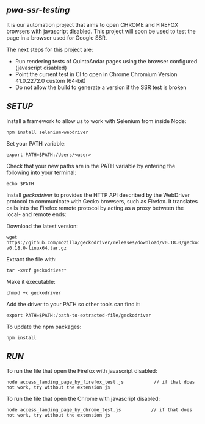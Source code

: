 ## *pwa-ssr-testing*


It is our automation project that aims to open CHROME and FIREFOX browsers with javascript disabled.
This project will soon be used to test the page in a browser used for Google SSR.

The next steps for this project are:
* Run rendering tests of QuintoAndar pages using the browser configured (javascript disabled)
* Point the current test in CI to open in Chrome Chromium Version 41.0.2272.0 custom (64-bit)
* Do not allow the build to generate a version if the SSR test is broken

## *SETUP*

Install a framework to allow us to work with Selenium from inside Node:
```shell
npm install selenium-webdriver
```

Set your PATH variable:
```shell
export PATH=$PATH:/Users/<user>
```

Check that your new paths are in the PATH variable by entering the following into your terminal:
```shell
echo $PATH
```

Install *geckodriver* to provides the HTTP API described by the WebDriver protocol to communicate with Gecko browsers, such as Firefox. It translates calls into the Firefox remote protocol by acting as a proxy between the local- and remote ends:

Download the latest version:
```shell
wget https://github.com/mozilla/geckodriver/releases/download/v0.18.0/geckodriver-v0.18.0-linux64.tar.gz
```

Extract the file with:
```shell
tar -xvzf geckodriver*
```

Make it executable:
```shell
chmod +x geckodriver
```

Add the driver to your PATH so other tools can find it:
```shell
export PATH=$PATH:/path-to-extracted-file/geckodriver
```

To update the npm packages:
```shell
npm install
```

## *RUN*

To run the file that open the Firefox with javascript disabled:
```shell
node access_landing_page_by_firefox_test.js           // if that does not work, try without the extension js
```

To run the file that open the Chrome with javascript disabled:
```shell
node access_landing_page_by_chrome_test.js           // if that does not work, try without the extension js
```
